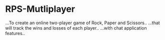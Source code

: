 # RPS-Mutliplayer
...To create an online two-player game of Rock, Paper and Scissors..
...that will track the wins and losses of each player..
...with chat application features..